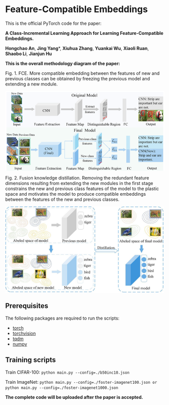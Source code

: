 # Feature-Compatible Embeddings
This is the official PyTorch code for the paper:

**A Class-Incremental Learning Approach for Learning Feature-Compatible Embeddings.**

**Hongchao An**, **Jing Yang***,  **Xiuhua Zhang**,  **Yuankai Wu**,  **Xiaoli Ruan**, **Shaobo Li**, **Jianjun Hu**

**This is the overall methodology diagram of the paper:**

Fig. 1. FCE. More compatible embedding between the features of new and previous classes can be obtained by freezing the previous model and extending a new
module.
<p align="center">
  <img src="img/2.png"alt="" align=center />
</p>

Fig. 2. Fusion knowledge distillation. Removing the redundant feature dimensions resulting from extending the new modules in the first stage constrains the new
and previous class features of the model to the plastic space and motivates the model to produce compatible embeddings between the features of the new and
previous classes.
<p align="center">
  <img src="img/3.png"alt="" align=center />
</p>

## Prerequisites
The following packages are required to run the scripts:

- [torch](https://github.com/pytorch/pytorch)
- [torchvision](https://github.com/pytorch/vision)
- [tqdm](https://github.com/tqdm/tqdm)
- [numpy](https://github.com/numpy/numpy)

## Training scripts

Train CIFAR-100: ``` python main.py --config=./b50inc10.json ```

Train ImageNet:  ``` python main.py --config=./foster-imagenet100.json or python main.py --config=./foster-imagenet1000.json ```


**The complete code will be uploaded after the paper is accepted.**

